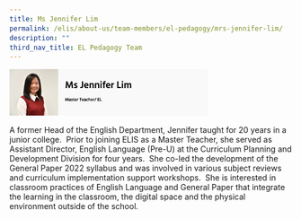 ```yaml
---
title: Ms Jennifer Lim
permalink: /elis/about-us/team-members/el-pedagogy/mrs-jennifer-lim/
description: ""
third_nav_title: EL Pedagogy Team
---
```

<img src="/images/ms%20jennifer%20lim.png" 
     style="width:70%">
		 
A former Head of the English Department, Jennifer taught for 20 years in a junior college.  Prior to joining ELIS as a Master Teacher, she served as Assistant Director, English Language (Pre-U) at the Curriculum Planning and Development Division for four years.  She co-led the development of the General Paper 2022 syllabus and was involved in various subject reviews and curriculum implementation support workshops.  She is interested in classroom practices of English Language and General Paper that integrate the learning in the classroom, the digital space and the physical environment outside of the school.